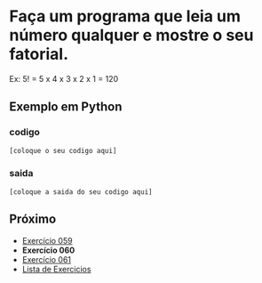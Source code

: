 # Faça um programa que leia um número qualquer e mostre o seu fatorial.

Ex: 5! = 5 x 4 x 3 x 2 x 1 = 120

## Exemplo em Python

### codigo

``` python
[coloque o seu codigo aqui]
```

### saida

```
[coloque a saida do seu codigo aqui]
```

## Próximo

- [Exercício 059](../../059python)
- **Exercício 060**
- [Exercício 061](../../061python)
- [Lista de Exercicios](../../)


